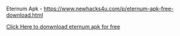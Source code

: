 Eternum Apk - https://www.newhacks4u.com/p/eternum-apk-free-download.html

[Click Here to donwnload eternum apk for free](https://www.newhacks4u.com/p/eternum-apk-free-download.html)
